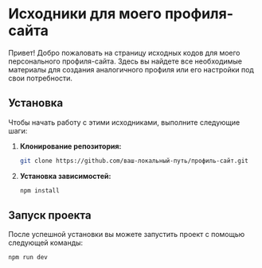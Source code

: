 # Исходники для моего профиля-сайта

Привет! Добро пожаловать на страницу исходных кодов для моего персонального профиля-сайта. Здесь вы найдете все необходимые материалы для создания аналогичного профиля или его настройки под свои потребности.

## Установка

Чтобы начать работу с этими исходниками, выполните следующие шаги:

1. **Клонирование репозитория:**
    ```bash
    git clone https://github.com/ваш-локальный-путь/профиль-сайт.git
    ```

2. **Установка зависимостей:**
    ```bash
    npm install
    ```

## Запуск проекта

После успешной установки вы можете запустить проект с помощью следующей команды:

```bash
npm run dev